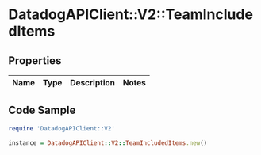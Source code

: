 # DatadogAPIClient::V2::TeamIncludedItems

## Properties

Name | Type | Description | Notes
------------ | ------------- | ------------- | -------------

## Code Sample

```ruby
require 'DatadogAPIClient::V2'

instance = DatadogAPIClient::V2::TeamIncludedItems.new()
```


